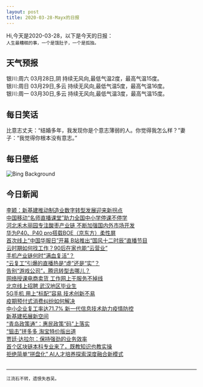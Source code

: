```yaml
---
layout: post
title: 2020-03-28-Mayx的日报
---
```


Hi,今天是2020-03-28，以下是今天的日报：<br><small>
人生最糟糕的事，一个是饿肚子，一个是孤独。</small><!--more-->
## 天气预报
银川:周六 03月28日,阴 持续无风向,最低气温2度，最高气温15度。<br>银川:周日 03月29日,多云 持续无风向,最低气温5度，最高气温16度。<br>银川:周一 03月30日,多云 持续无风向,最低气温3度，最高气温15度。
## 每日笑话
比意志丈夫：“结婚多年，我发现你是个意志薄弱的人。你觉得我怎么样？”妻子：“我觉得你根本没有意志。”
## 每日壁纸
![Bing Background](https://cn.bing.com/th?id=OHR.CharlestonAzaleas_EN-US1112132446_1920x1080.jpg&rf=LaDigue_1920x1080.jpg&pid=hp "Azaleas in bloom at Magnolia Plantation and Gardens, Charleston, South Carolina (© Joanne Wells/Danita Delimont)")
## 今日新闻

[李颖：新基建推动制造业数字转型发展迎来新拐点](http://it.people.com.cn/n1/2020/0327/c1009-31651723.html)   
[中国移动“名师直播课堂”助力全国中小学停课不停学](http://it.people.com.cn/n1/2020/0327/c1009-31651725.html)   
[河北禾木丽园专注酸枣产业链 不断加强国内外市场开发](http://it.people.com.cn/n1/2020/0327/c1009-31651655.html)   
[华为P40、P40 pro搭载BOE（京东方）柔性屏](http://it.people.com.cn/n1/2020/0327/c1009-31651208.html)   
[首次线上“中国华服日”开幕 B站推出“国风十二时辰”直播节目](http://it.people.com.cn/n1/2020/0327/c1009-31650676.html)   
[云时期如何找工作？90后在家也能“云营业”](http://it.people.com.cn/n1/2020/0327/c1009-31650430.html)   
[手机产业链何时“满血复活”？](http://it.people.com.cn/n1/2020/0327/c1009-31650368.html)   
[“云复工”引爆的直播热是“虚”还是“实”？](http://it.people.com.cn/n1/2020/0327/c1009-31650365.html)   
[告别“游戏公司”，腾讯转型去哪儿？](http://it.people.com.cn/n1/2020/0327/c1009-31650392.html)   
[网络授课电商卖货 工作网上干服务不掉线](http://it.people.com.cn/n1/2020/0327/c1009-31650428.html)   
[北京线上招聘 武汉地区毕业生](http://it.people.com.cn/n1/2020/0327/c1009-31650328.html)   
[5G手机 用上“标配”容易 技术创新不易](http://it.people.com.cn/n1/2020/0327/c1009-31650357.html)   
[疫期预付式消费纠纷如何解决](http://it.people.com.cn/n1/2020/0326/c1009-31649214.html)   
[中小企业复工率达71.7% 新一代信息技术助力疫情防控](http://it.people.com.cn/n1/2020/0326/c1009-31649212.html)   
[新基建拓展新空间](http://it.people.com.cn/n1/2020/0326/c1009-31649190.html)   
[“青岛政策通”：惠民政策“码”上落实](http://it.people.com.cn/n1/2020/0326/c1009-31649193.html)   
[“狙击”拼多多 淘宝特价版出道](http://it.people.com.cn/n1/2020/0327/c1009-31650229.html)   
[贾廷·达拉尔：保持强劲的业务效率](http://it.people.com.cn/n1/2020/0327/c1009-31650294.html)   
[首个区块链本科专业来了，既教知识也教实操](http://it.people.com.cn/n1/2020/0327/c1009-31650205.html)   
[拒绝简单“拼盘化” AI人才培养探索深度融合新模式](http://it.people.com.cn/n1/2020/0327/c1009-31650197.html)   
<br />

***

<small>江流石不转，遗恨失吞吴。</small>
